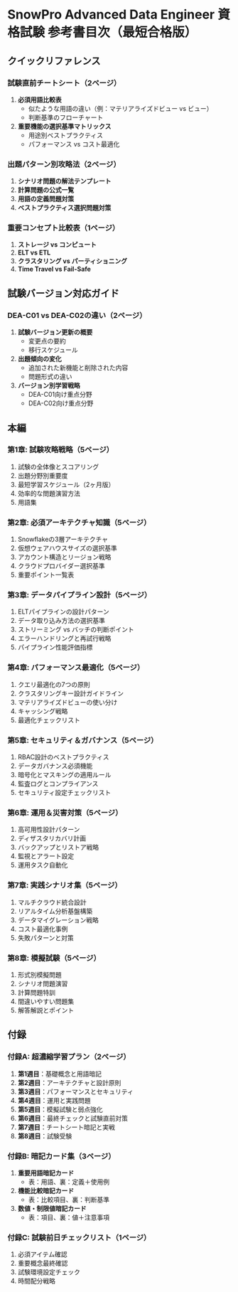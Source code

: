 # SnowPro Advanced Data Engineer 資格試験 参考書目次（最短合格版）

## **クイックリファレンス**

### 試験直前チートシート（2ページ）
1. **必須用語比較表**
   - 似たような用語の違い（例：マテリアライズドビュー vs ビュー）
   - 判断基準のフローチャート
2. **重要機能の選択基準マトリックス**
   - 用途別ベストプラクティス
   - パフォーマンス vs コスト最適化

### 出題パターン別攻略法（2ページ）
1. **シナリオ問題の解法テンプレート**
2. **計算問題の公式一覧**
3. **用語の定義問題対策**
4. **ベストプラクティス選択問題対策**

### 重要コンセプト比較表（1ページ）
1. **ストレージ vs コンピュート**
2. **ELT vs ETL**
3. **クラスタリング vs パーティショニング**
4. **Time Travel vs Fail-Safe**

## **試験バージョン対応ガイド**

### DEA-C01 vs DEA-C02の違い（2ページ）
1. **試験バージョン更新の概要**
   - 変更点の要約
   - 移行スケジュール
2. **出題傾向の変化**
   - 追加された新機能と削除された内容
   - 問題形式の違い
3. **バージョン別学習戦略**
   - DEA-C01向け重点分野
   - DEA-C02向け重点分野

## **本編**

### 第1章: 試験攻略戦略（5ページ）
1. 試験の全体像とスコアリング
2. 出題分野別重要度
3. 最短学習スケジュール（2ヶ月版）
4. 効率的な問題演習方法
5. 用語集

### 第2章: 必須アーキテクチャ知識（5ページ）
1. Snowflakeの3層アーキテクチャ
2. 仮想ウェアハウスサイズの選択基準
3. アカウント構造とリージョン戦略
4. クラウドプロバイダー選択基準
5. 重要ポイント一覧表

### 第3章: データパイプライン設計（5ページ）
1. ELTパイプラインの設計パターン
2. データ取り込み方法の選択基準
3. ストリーミング vs バッチの判断ポイント
4. エラーハンドリングと再試行戦略
5. パイプライン性能評価指標

### 第4章: パフォーマンス最適化（5ページ）
1. クエリ最適化の7つの原則
2. クラスタリングキー設計ガイドライン
3. マテリアライズドビューの使い分け
4. キャッシング戦略
5. 最適化チェックリスト

### 第5章: セキュリティ＆ガバナンス（5ページ）
1. RBAC設計のベストプラクティス
2. データガバナンス必須機能
3. 暗号化とマスキングの適用ルール
4. 監査ログとコンプライアンス
5. セキュリティ設定チェックリスト

### 第6章: 運用＆災害対策（5ページ）
1. 高可用性設計パターン
2. ディザスタリカバリ計画
3. バックアップとリストア戦略
4. 監視とアラート設定
5. 運用タスク自動化

### 第7章: 実践シナリオ集（5ページ）
1. マルチクラウド統合設計
2. リアルタイム分析基盤構築
3. データマイグレーション戦略
4. コスト最適化事例
5. 失敗パターンと対策

### 第8章: 模擬試験（5ページ）
1. 形式別模擬問題
2. シナリオ問題演習
3. 計算問題特訓
4. 間違いやすい問題集
5. 解答解説とポイント

## **付録**

### 付録A: 超濃縮学習プラン（2ページ）
1. **第1週目**：基礎概念と用語暗記
2. **第2週目**：アーキテクチャと設計原則
3. **第3週目**：パフォーマンスとセキュリティ
4. **第4週目**：運用と実践問題
5. **第5週目**：模擬試験と弱点強化
6. **第6週目**：最終チェックと試験直前対策
7. **第7週目**：チートシート暗記と実戦
8. **第8週目**：試験受験

### 付録B: 暗記カード集（3ページ）
1. **重要用語暗記カード**
   - 表：用語、裏：定義＋使用例
2. **機能比較暗記カード**
   - 表：比較項目、裏：判断基準
3. **数値・制限値暗記カード**
   - 表：項目、裏：値＋注意事項

### 付録C: 試験前日チェックリスト（1ページ）
1. 必須アイテム確認
2. 重要概念最終確認
3. 試験環境設定チェック
4. 時間配分戦略